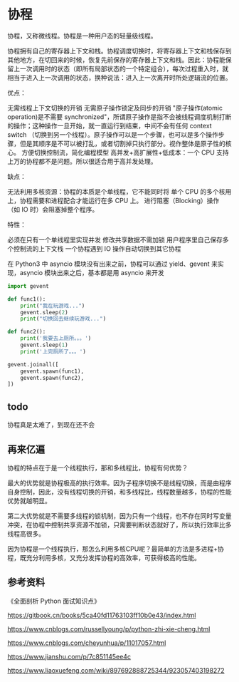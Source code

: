 # 协程

协程，又称微线程。协程是一种用户态的轻量级线程。

协程拥有自己的寄存器上下文和栈。协程调度切换时，将寄存器上下文和栈保存到其他地方，在切回来的时候，恢复先前保存的寄存器上下文和栈。因此：协程能保留上一次调用时的状态（即所有局部状态的一个特定组合），每次过程重入时，就相当于进入上一次调用的状态，换种说法：进入上一次离开时所处逻辑流的位置。

优点：

无需线程上下文切换的开销
无需原子操作锁定及同步的开销 "原子操作(atomic operation)是不需要 synchronized"，所谓原子操作是指不会被线程调度机制打断的操作；这种操作一旦开始，就一直运行到结束，中间不会有任何 context switch （切换到另一个线程）。原子操作可以是一个步骤，也可以是多个操作步骤，但是其顺序是不可以被打乱，或者切割掉只执行部分。视作整体是原子性的核心。
方便切换控制流，简化编程模型
高并发+高扩展性+低成本：一个 CPU 支持上万的协程都不是问题。所以很适合用于高并发处理。

缺点：

无法利用多核资源：协程的本质是个单线程，它不能同时将 单个 CPU 的多个核用上，协程需要和进程配合才能运行在多 CPU 上。
进行阻塞（Blocking）操作（如 IO 时）会阻塞掉整个程序。

特性：

必须在只有一个单线程里实现并发
修改共享数据不需加锁
用户程序里自己保存多个控制流的上下文栈
一个协程遇到 IO 操作自动切换到其它协程

在 Python3 中 asyncio 模块没有出来之前，协程可以通过 yield、gevent 来实现，asyncio 模块出来之后，基本都是用 asyncio 来开发

``` python
import gevent

def func1():
    print("我在玩游戏...")
    gevent.sleep(2)
    print("切换回去继续玩游戏...")

def func2():
    print('我要去上厕所。。。')
    gevent.sleep(1)
    print('上完厕所了。。。')

gevent.joinall([
    gevent.spawn(func1),
    gevent.spawn(func2),
])

```

## todo

协程真是太难了，到现在还不会

## 再来亿遍

协程的特点在于是一个线程执行，那和多线程比，协程有何优势？

最大的优势就是协程极高的执行效率。因为子程序切换不是线程切换，而是由程序自身控制，因此，没有线程切换的开销，和多线程比，线程数量越多，协程的性能优势就越明显。

第二大优势就是不需要多线程的锁机制，因为只有一个线程，也不存在同时写变量冲突，在协程中控制共享资源不加锁，只需要判断状态就好了，所以执行效率比多线程高很多。

因为协程是一个线程执行，那怎么利用多核CPU呢？最简单的方法是多进程+协程，既充分利用多核，又充分发挥协程的高效率，可获得极高的性能。

## 参考资料

《全面剖析 Python 面试知识点》

https://gitbook.cn/books/5ca40fd11763103ff10b0e43/index.html

https://www.cnblogs.com/russellyoung/p/python-zhi-xie-cheng.html

https://www.cnblogs.com/cheyunhua/p/11017057.html

https://www.jianshu.com/p/7c851145ee4c

https://www.liaoxuefeng.com/wiki/897692888725344/923057403198272
